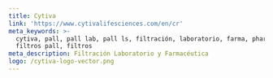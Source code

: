 ```yaml
---
title: Cytiva
link: 'https://www.cytivalifesciences.com/en/cr'
meta_keywords: >-
  cytiva, pall, pall lab, pall ls, filtración, laboratorio, farma, pharma,
  filtros pall, filtros
meta_description: Filtración Laboratorio y Farmacéutica
logo: /cytiva-logo-vector.png
---
```


